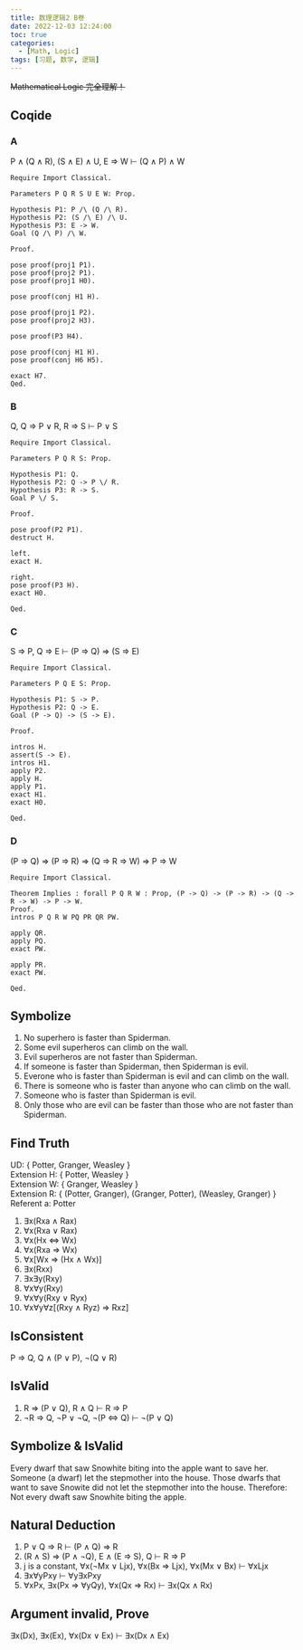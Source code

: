 ```yaml
---
title: 数理逻辑2 B卷
date: 2022-12-03 12:24:00
toc: true
categories:
  - [Math, Logic]
tags: [习题, 数学, 逻辑]
---
```


~~Mathematical Logic 完全理解！~~

<!-- more -->

## Coqide

### A

P ∧ (Q ∧ R), (S ∧ E) ∧ U, E ⇒ W ⊢ (Q ∧ P) ∧ W

```coq
Require Import Classical.

Parameters P Q R S U E W: Prop.

Hypothesis P1: P /\ (Q /\ R).
Hypothesis P2: (S /\ E) /\ U.
Hypothesis P3: E -> W.
Goal (Q /\ P) /\ W.

Proof.

pose proof(proj1 P1).
pose proof(proj2 P1).
pose proof(proj1 H0).

pose proof(conj H1 H).

pose proof(proj1 P2).
pose proof(proj2 H3).

pose proof(P3 H4).

pose proof(conj H1 H).
pose proof(conj H6 H5).

exact H7.
Qed.
```

### B

Q, Q ⇒ P ∨ R, R ⇒ S ⊢ P ∨ S

```coq
Require Import Classical.

Parameters P Q R S: Prop.

Hypothesis P1: Q.
Hypothesis P2: Q -> P \/ R.
Hypothesis P3: R -> S.
Goal P \/ S.

Proof.

pose proof(P2 P1).
destruct H.

left.
exact H.

right.
pose proof(P3 H).
exact H0.

Qed.
```

### C

S ⇒ P, Q ⇒ E ⊢ (P ⇒ Q) ⇒ (S ⇒ E)

```coq
Require Import Classical.

Parameters P Q E S: Prop.

Hypothesis P1: S -> P.
Hypothesis P2: Q -> E.
Goal (P -> Q) -> (S -> E).

Proof.

intros H.
assert(S -> E).
intros H1.
apply P2.
apply H.
apply P1.
exact H1.
exact H0.

Qed.
```

### D

(P ⇒ Q) ⇒ (P ⇒ R) ⇒ (Q ⇒ R ⇒ W) ⇒ P ⇒ W

```coq
Require Import Classical.

Theorem Implies : forall P Q R W : Prop, (P -> Q) -> (P -> R) -> (Q -> R -> W) -> P -> W.
Proof.
intros P Q R W PQ PR QR PW.

apply QR.
apply PQ.
exact PW.

apply PR.
exact PW.

Qed.
```

## Symbolize

1. No superhero is faster than Spiderman.
2. Some evil superheros can climb on the wall.
3. Evil superheros are not faster than Spiderman.
4. If someone is faster than Spiderman, then Spiderman is evil.
5. Everone who is faster than Spiderman is evil and can climb on the wall.
6. There is someone who is faster than anyone who can climb on the wall.
7. Someone who is faster than Spiderman is evil.
8. Only those who are evil can be faster than those who are not faster than Spiderman.

## Find Truth

UD: { Potter, Granger, Weasley }  
Extension H: { Potter, Weasley }  
Extension W: { Granger, Weasley }  
Extension R: { (Potter, Granger), (Granger, Potter), (Weasley, Granger) }  
Referent a: Potter

1. ∃x(Rxa ∧ Rax)
2. ∀x(Rxa ∨ Rax)
3. ∀x(Hx ⇔ Wx)
4. ∀x(Rxa ⇒ Wx)
5. ∀x[Wx ⇒ (Hx ∧ Wx)]
6. ∃x(Rxx)
7. ∃x∃y(Rxy)
8. ∀x∀y(Rxy)
9. ∀x∀y(Rxy ∨ Ryx)
10. ∀x∀y∀z[(Rxy ∧ Ryz) ⇒ Rxz]

## IsConsistent

P ⇒ Q, Q ∧ (P ∨ P), ¬(Q ∨ R)

## IsValid

1. R ⇒ (P ∨ Q), R ∧ Q ⊢ R ⇒ P
2. ¬R ⇒ Q, ¬P ∨ ¬Q, ¬(P ⇔ Q) ⊢ ¬(P ∨ Q)

## Symbolize & IsValid

Every dwarf that saw Snowhite biting into the apple want to save her.
Someone (a dwarf) let the stepmother into the house.
Those dwarfs that want to save Snowite did not let the stepmother into the house.
Therefore: Not every dwaft saw Snowhite biting the apple.

## Natural Deduction

1. P ∨ Q ⇒ R ⊢ (P ∧ Q) ⇒ R
2. (R ∧ S) ⇒ (P ∧ ¬Q), E ∧ (E ⇒ S), Q ⊢ R ⇒ P
3. j is a constant, ∀x(¬Mx ∨ Ljx), ∀x(Bx ⇒ Ljx), ∀x(Mx ∨ Bx) ⊢ ∀xLjx
4. ∃x∀yPxy ⊢ ∀y∃xPxy
5. ∀xPx, ∃x(Px ⇒ ∀yQy), ∀x(Qx ⇒ Rx) ⊢ ∃x(Qx ∧ Rx)

## Argument invalid, Prove

∃x(Dx), ∃x(Ex), ∀x(Dx ∨ Ex) ⊢ ∃x(Dx ∧ Ex)
